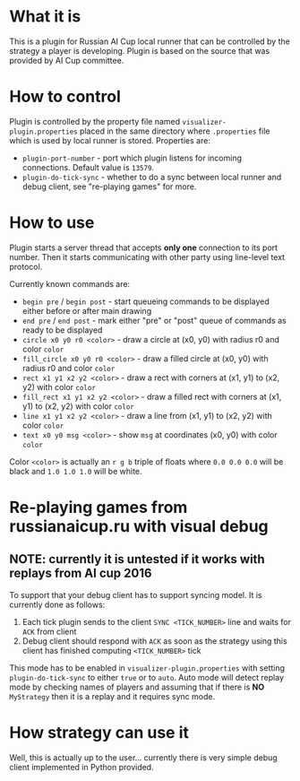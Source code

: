 # What it is
This is a plugin for Russian AI Cup local runner that can be controlled by the strategy a player is developing.
Plugin is based on the source that was provided by AI Cup committee.

# How to control
Plugin is controlled by the property file named `visualizer-plugin.properties` placed in the same directory where `.properties` file which is used by local runner is stored.
Properties are:
* `plugin-port-number` - port which plugin listens for incoming connections. Default value is `13579`.
* `plugin-do-tick-sync` - whether to do a sync between local runner and debug client, see "re-playing games" for more.

# How to use
Plugin starts a server thread that accepts **only one** connection to its port number.
Then it starts communicating with other party using line-level text protocol.

Currently known commands are:
* `begin pre` / `begin post` - start queueing commands to be displayed either before or after main drawing
* `end pre` / `end post` - mark either "pre" or "post" queue of commands as ready to be displayed
* `circle x0 y0 r0 <color>` - draw a circle at (x0, y0) with radius r0 and color `color`
* `fill_circle x0 y0 r0 <color>` - draw a filled circle at (x0, y0) with radius r0 and color `color`
* `rect x1 y1 x2 y2 <color>` - draw a rect with corners at (x1, y1) to (x2, y2) with color `color`
* `fill_rect x1 y1 x2 y2 <color>` - draw a filled rect with corners at (x1, y1) to (x2, y2) with color `color`
* `line x1 y1 x2 y2 <color>` - draw a line from (x1, y1) to (x2, y2) with color `color`
* `text x0 y0 msg <color>` - show `msg` at coordinates (x0, y0) with color `color`

Color `<color>` is actually an `r g b` triple of floats where `0.0 0.0 0.0` will be black and `1.0 1.0 1.0` will be white.

# Re-playing games from russianaicup.ru with visual debug
## NOTE: currently it is untested if it works with replays from AI cup 2016

To support that your debug client has to support syncing model.
It is currently done as follows:
1. Each tick plugin sends to the client `SYNC <TICK_NUMBER>` line and waits for `ACK` from client
2. Debug client should respond with `ACK` as soon as the strategy using this client has finished computing `<TICK_NUMBER>` tick

This mode has to be enabled in `visualizer-plugin.properties` with setting `plugin-do-tick-sync` to either `true` or to `auto`.
Auto mode will detect replay mode by checking names of players and assuming that if there is **NO** `MyStrategy` then it is a replay and it requires sync mode.

# How strategy can use it
Well, this is actually up to the user... currently there is very simple debug client implemented in Python provided.
